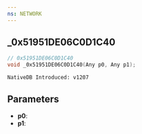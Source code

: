 ```yaml
---
ns: NETWORK
---
```

## _0x51951DE06C0D1C40

```c
// 0x51951DE06C0D1C40
void _0x51951DE06C0D1C40(Any p0, Any p1);
```

```
NativeDB Introduced: v1207
```

## Parameters
* **p0**:
* **p1**:
